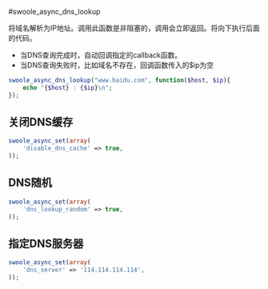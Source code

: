 #swoole_async_dns_lookup

将域名解析为IP地址。调用此函数是非阻塞的，调用会立即返回。将向下执行后面的代码。

* 当DNS查询完成时，自动回调指定的callback函数。
* 当DNS查询失败时，比如域名不存在，回调函数传入的$ip为空


```php
swoole_async_dns_lookup("www.baidu.com", function($host, $ip){
	echo "{$host} : {$ip}\n";
});
```

关闭DNS缓存
----
```php
swoole_async_set(array(
    'disable_dns_cache' => true,
));
```

DNS随机
---
```php
swoole_async_set(array(
    'dns_lookup_random' => true,
));
```

指定DNS服务器
---
```php
swoole_async_set(array(
    'dns_server' => '114.114.114.114',
));
```